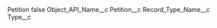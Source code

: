 <?xml version="1.0" encoding="UTF-8"?>
<CustomMetadata xmlns="http://soap.sforce.com/2006/04/metadata" xmlns:xsi="http://www.w3.org/2001/XMLSchema-instance" xmlns:xsd="http://www.w3.org/2001/XMLSchema">
    <label>Petition</label>
    <protected>false</protected>
    <values>
        <field>Object_API_Name__c</field>
        <value xsi:type="xsd:string">Petition__c</value>
    </values>
    <values>
        <field>Record_Type_Name__c</field>
        <value xsi:nil="true"/>
    </values>
    <values>
        <field>Type__c</field>
        <value xsi:nil="true"/>
    </values>
</CustomMetadata>
